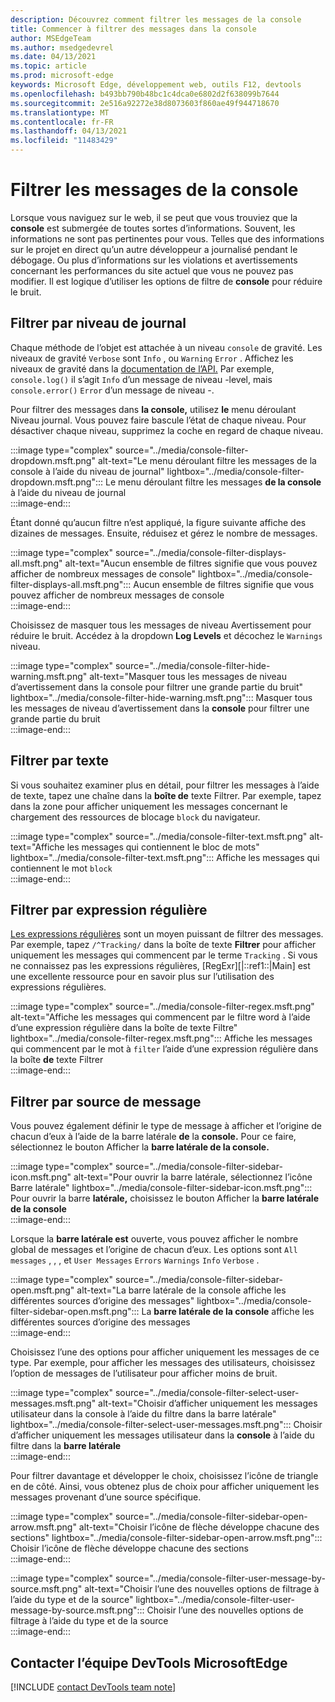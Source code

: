 ```yaml
---
description: Découvrez comment filtrer les messages de la console
title: Commencer à filtrer des messages dans la console
author: MSEdgeTeam
ms.author: msedgedevrel
ms.date: 04/13/2021
ms.topic: article
ms.prod: microsoft-edge
keywords: Microsoft Edge, développement web, outils F12, devtools
ms.openlocfilehash: b493bb790b48bc1c4dca0e6802d2f638099b7644
ms.sourcegitcommit: 2e516a92272e38d8073603f860ae49f944718670
ms.translationtype: MT
ms.contentlocale: fr-FR
ms.lasthandoff: 04/13/2021
ms.locfileid: "11483429"
---
```

# <a name="filter-console-messages"></a>Filtrer les messages de la console  

Lorsque vous naviguez sur le web, il se peut que vous trouviez que la **console** est submergée de toutes sortes d’informations.  Souvent, les informations ne sont pas pertinentes pour vous.  Telles que des informations sur le projet en direct qu’un autre développeur a journalisé pendant le débogage.  Ou plus d’informations sur les violations et avertissements concernant les performances du site actuel que vous ne pouvez pas modifier.  Il est logique d’utiliser les options de filtre de **console** pour réduire le bruit.  

## <a name="filter-by-log-level"></a>Filtrer par niveau de journal  

Chaque méthode de l’objet est attachée à un niveau `console` de gravité.  Les niveaux de gravité `Verbose` sont `Info` , ou `Warning` `Error` .  Affichez les niveaux de gravité dans la [documentation de l’API.][DevtoolsConsoleApi]  Par exemple, `console.log()` il s’agit `Info` d’un message de niveau -level, mais `console.error()` `Error` d’un message de niveau -.  

Pour filtrer des messages dans **la console,** utilisez **le** menu déroulant Niveau journal.  Vous pouvez faire bascule l’état de chaque niveau.  Pour désactiver chaque niveau, supprimez la coche en regard de chaque niveau.  

:::image type="complex" source="../media/console-filter-dropdown.msft.png" alt-text="Le menu déroulant filtre les messages de la console à l’aide du niveau de journal" lightbox="../media/console-filter-dropdown.msft.png":::
    Le menu déroulant filtre les messages **de la console** à l’aide du niveau de journal  
:::image-end:::  

Étant donné qu’aucun filtre n’est appliqué, la figure suivante affiche des dizaines de messages.  Ensuite, réduisez et gérez le nombre de messages.  

:::image type="complex" source="../media/console-filter-displays-all.msft.png" alt-text="Aucun ensemble de filtres signifie que vous pouvez afficher de nombreux messages de console" lightbox="../media/console-filter-displays-all.msft.png":::
    Aucun ensemble de filtres signifie que vous pouvez afficher de nombreux messages de console  
:::image-end:::  

Choisissez de masquer tous les messages de niveau Avertissement pour réduire le bruit.  Accédez à la dropdown **Log Levels** et décochez le `Warnings` niveau.  

:::image type="complex" source="../media/console-filter-hide-warning.msft.png" alt-text="Masquer tous les messages de niveau d’avertissement dans la console pour filtrer une grande partie du bruit" lightbox="../media/console-filter-hide-warning.msft.png":::
    Masquer tous les messages de niveau d’avertissement dans la **console** pour filtrer une grande partie du bruit  
:::image-end:::  

## <a name="filter-by-text"></a>Filtrer par texte  

Si vous souhaitez examiner plus en détail, pour filtrer les messages à l’aide de texte, tapez une chaîne dans la **boîte de** texte Filtrer.  Par exemple, tapez dans la zone pour afficher uniquement les messages concernant le chargement des ressources de blocage `block` du navigateur.

:::image type="complex" source="../media/console-filter-text.msft.png" alt-text="Affiche les messages qui contiennent le bloc de mots" lightbox="../media/console-filter-text.msft.png":::
    Affiche les messages qui contiennent le mot `block`  
:::image-end:::  

## <a name="filter-by-regular-expression"></a>Filtrer par expression régulière

[Les expressions régulières][MdnDocsWebJavascriptGuideRegularExpressions] sont un moyen puissant de filtrer des messages.  Par exemple, tapez `/^Tracking/` dans la boîte de texte **Filtrer** pour afficher uniquement les messages qui commencent par le terme `Tracking` .  Si vous ne connaissez pas les expressions régulières, [RegExr][|::ref1::|Main] est une excellente ressource pour en savoir plus sur l’utilisation des expressions régulières.

:::image type="complex" source="../media/console-filter-regex.msft.png" alt-text="Affiche les messages qui commencent par le filtre word à l’aide d’une expression régulière dans la boîte de texte Filtre" lightbox="../media/console-filter-regex.msft.png":::
    Affiche les messages qui commencent par le mot à `filter` l’aide d’une expression régulière dans la boîte **de** texte Filtrer  
:::image-end:::  

## <a name="filter-by-message-source"></a>Filtrer par source de message  

Vous pouvez également définir le type de message à afficher et l’origine de chacun d’eux à l’aide de la barre latérale **de** la **console.**  Pour ce faire, sélectionnez le bouton Afficher la **barre latérale de la console.**  

:::image type="complex" source="../media/console-filter-sidebar-icon.msft.png" alt-text="Pour ouvrir la barre latérale, sélectionnez l’icône Barre latérale" lightbox="../media/console-filter-sidebar-icon.msft.png":::
    Pour ouvrir la barre **latérale,** choisissez le bouton Afficher la **barre latérale de la console**  
:::image-end:::  

Lorsque la **barre latérale est** ouverte, vous pouvez afficher le nombre global de messages et l’origine de chacun d’eux.  Les options sont `All messages` , , , et `User Messages` `Errors` `Warnings` `Info` `Verbose` .  

:::image type="complex" source="../media/console-filter-sidebar-open.msft.png" alt-text="La barre latérale de la console affiche les différentes sources d’origine des messages" lightbox="../media/console-filter-sidebar-open.msft.png":::
    La **barre latérale de la console** affiche les différentes sources d’origine des messages  
:::image-end:::  

Choisissez l’une des options pour afficher uniquement les messages de ce type.  Par exemple, pour afficher les messages des utilisateurs, choisissez l’option de messages de l’utilisateur pour afficher moins de bruit.

:::image type="complex" source="../media/console-filter-select-user-messages.msft.png" alt-text="Choisir d’afficher uniquement les messages utilisateur dans la console à l’aide du filtre dans la barre latérale" lightbox="../media/console-filter-select-user-messages.msft.png":::
    Choisir d’afficher uniquement les messages utilisateur dans la **console** à l’aide du filtre dans la **barre latérale**  
:::image-end:::  

Pour filtrer davantage et développer le choix, choisissez l’icône de triangle en de côté.  Ainsi, vous obtenez plus de choix pour afficher uniquement les messages provenant d’une source spécifique.  

:::image type="complex" source="../media/console-filter-sidebar-open-arrow.msft.png" alt-text="Choisir l’icône de flèche développe chacune des sections" lightbox="../media/console-filter-sidebar-open-arrow.msft.png":::
    Choisir l’icône de flèche développe chacune des sections  
:::image-end:::  

:::image type="complex" source="../media/console-filter-user-message-by-source.msft.png" alt-text="Choisir l’une des nouvelles options de filtrage à l’aide du type et de la source" lightbox="../media/console-filter-user-message-by-source.msft.png":::
    Choisir l’une des nouvelles options de filtrage à l’aide du type et de la source  
:::image-end:::  

## <a name="getting-in-touch-with-the-microsoft-edge-devtools-team"></a>Contacter l’équipe DevTools MicrosoftEdge  

[!INCLUDE [contact DevTools team note](../includes/contact-devtools-team-note.md)]  

<!-- links -->  

[DevtoolsConsoleApi]: ./api.md "Référence de l’API de console | Documents Microsoft"  

[MdnDocsWebJavascriptGuideRegularExpressions]: https://developer.mozilla.org/docs/Web/JavaScript/Guide/Regular_Expressions "Expressions régulières | MDN"  

[RegExrMain]: https://regexr.com "RegExr"  
